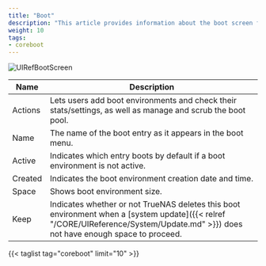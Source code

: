 ```yaml
---
title: "Boot"
description: "This article provides information about the boot screen for the TrueNAS CORE."
weight: 10
tags:
- coreboot
---
```


![UIRefBootScreen](/images/CORE/13.0/UIRefBootScreen.png "Boot Screen")

| Name | Description |
|------|------|
| Actions | Lets users add boot environments and check their stats/settings, as well as manage and scrub the boot pool. |
| Name | The name of the boot entry as it appears in the boot menu. |
| Active | Indicates which entry boots by default if a boot environment is not active. |
| Created | Indicates the boot environment creation date and time. |
| Space | Shows boot environment size. |
| Keep | Indicates whether or not TrueNAS deletes this boot environment when a [system update]({{< relref "/CORE/UIReference/System/Update.md" >}}) does not have enough space to proceed. |

{{< taglist tag="coreboot" limit="10" >}}
